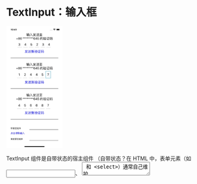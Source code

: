 # TextInput：输入框

<p>
<img src="../../docs/c07.jpg" width="30%" />
</p>

TextInput 组件是自带状态的宿主组件 
（自带状态？在 HTML 中，表单元素（如<input>、 <textarea> 和 <select>）通常自己维护 state，并根据用户输入进行更新。）

## 输入内容

React 提供了两种方式来访问输入框的值：使用受控组件或非受控组件。

### 非受控（Uncontrolled）组件

非受控的意思就是不使用 state，直接对从宿主组件上将文本的值同步到 JavaScript。

对于非受控组件来说，存储跨越两次 render 的可行方案是 ref。ref 的值不会因为组件刷新而重新声明，它是专门用来存储组件级别的信息的。

在 React 里 ref 用于：
- 存储 setTimeout/setInterval 的 ID；
- 存储和操作宿主组件（在 Web 中是 DOM 元素）；
- 存储其他不会参与 JSX 计算的对象。
>[参考](https://beta.reactjs.org/learn/referencing-values-with-refs#when-to-use-refs)

### 受控（Controlled）组件

受控的意思说的是使用 JavaScript 中的 state 去控制宿主组件中的值。

>对于有状态的组件，使 React 的 state 成为“唯一数据源”。渲染表单的 React 组件还控制着用户输入过程中表单发生的操作。被 React 以这种方式控制取值的表单输入元素就叫做“受控组件”。

对于受控组件来说，分为用户输入文字和文字展示这两步，也就是受控组件更新了两次展示的值，但因为两次展示的值是一样的，用户看不出来而已。

可以更加自由地控制输入的文本。

对更新两次有性能上的担忧？可以使用异步事件。

我的建议就是使用受控组件，并且使用异步的文字改变事件，这也符合大部分人的代码习惯。

## 设置焦点

实现自动“对焦”

```jsx
<TextInput autoFocus/>
```
>当一个页面有多个输入框时，autoFocus 就没法实现焦点的转移了。

或者通过 .focus() 设置焦点

```javascript
const ref1 = useRef<TextInput>(null);

useEffect(() => {
  ref1.current?.focus();
}, []);
```

提交时自动设置焦点到下一个输入框，监听点击键盘完成按钮的提交事件 onSubmitEditing，在 onSubmitEditing 的回调中，将焦点通过 focus() 转移到下一个 TextInput 元素上。

```jsx
<TextInput
    ref={ref1}
    style={Styles.input}
    onSubmitEditing={() => ref2.current?.focus()}
    textContentType="name"
    returnKeyType="next"
/>
```

## 联动键盘

TextInput 组件和键盘是联动的，得关心一下键盘。

- 控制键盘右下角按钮置灰置蓝

  这是 iOS 独有的属性，通过 TextInput 的 enablesReturnKeyAutomatically 属性设置，默认是 false，也就是任何使用键盘右下角的按钮，都可以点击。你也可以通过将其设置为 true，使其在输入框中没有文字时置灰。

- 键盘右下角按钮的文案是可以根据不同的业务场景进行设置

  有两个属性可以设置这些文案，包括 iOS/Android 通用的 returnKeyType 和 Android   独有的 returnKeyLabel。
  一些通用属性：
  - default：显示的文案是换行；
  - done：显示的文案是“完成”，它适合作为最后一个输入框的提示文案；
  - go：显示的文案是“前往”，它适合作为浏览器网站输入框或页面跳出的提示文案；
  - next：显示的文案是“下一项”，它适合作为转移焦点的提示文案；
  - search：显示的文案是“搜索”，它适合作为搜索框的提示文案；
  - send：显示的文案是“发送”，它比较适合聊天输入框的提示文案。
  >[参考](https://reactnative.dev/docs/next/textinput#returnkeytype)

- 自动填写账号密码功能

  完成快速填写功能的 TextInput 属性，在 iOS 上叫做 textContentType，在 Android 上叫做 autoComplete。

  在登录页面，将账号输入框的快速填写属性设置 为username，将密码输入框的快速填写属性设置为 password，可以提高输入效率。

- 键盘类型

  keyboardType 可以控制键盘类型，可以让用户更方便地输入电话号码 phone-pad、邮箱地址 email-address 等等。

## 参考

- [Controlled and uncontrolled form inputs in React don't have to be complicated](https://goshacmd.com/controlled-vs-uncontrolled-inputs-react/)
